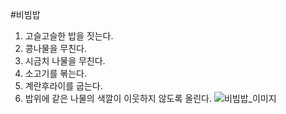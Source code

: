 #비빔밥

1. 고슬고슬한 밥을 짓는다.
2. 콩나물을 무친다.
3. 시금치 나물을 무친다.
4. 소고기를 볶는다.
5. 계란후라이를 굽는다.
6. 밥위에 같은 나물의 색깔이 이웃하지 않도록 올린다.
   ![비빔밥_이미지](https://www.google.com/imgres?imgurl=https%3A%2F%2Fupload.wikimedia.org%2Fwikipedia%2Fcommons%2Fthumb%2F4%2F44%2FDolsot-bibimbap.jpg%2F220px-Dolsot-bibimbap.jpg&imgrefurl=https%3A%2F%2Fko.wikipedia.org%2Fwiki%2F%25EB%25B9%2584%25EB%25B9%2594%25EB%25B0%25A5&tbnid=Fz_8GHM6ze9U8M&vet=12ahUKEwjst5OX1er2AhWHfnAKHaj7Ck8QMygAegUIARDeAQ..i&docid=LLx6Fq5KFqTvRM&w=220&h=147&q=%EB%B9%84%EB%B9%94%EB%B0%A5&ved=2ahUKEwjst5OX1er2AhWHfnAKHaj7Ck8QMygAegUIARDeAQ)
